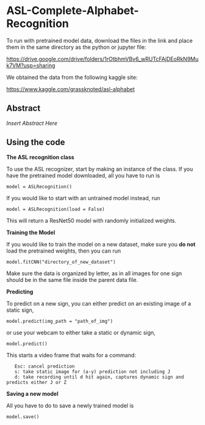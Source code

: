# ASL-Complete-Alphabet-Recognition

To run with pretrained model data, download the files in the link and place them in the same directory as the python or jupyter file: 

https://drive.google.com/drive/folders/1rOtbhmVBv6_wRUTcFAjDEoRkN9Muk7VM?usp=sharing

We obtained the data from the following kaggle site:

https://www.kaggle.com/grassknoted/asl-alphabet

## Abstract

*Insert Abstract Here*

## Using the code

**The ASL recognition class**

To use the ASL recognizer, start by making an instance of the class. If you have the pretrained model downloaded, all you have to run is

```
model = ASLRecognition()
```

If you would like to start with an untrained model instead, run

```model = ASLRecognition(load = False)```

This will return a ResNet50 model with randomly initialized weights. 


**Training the Model**

If you would like to train the model on a new dataset, make sure you **do not** load the pretrained weights, then you can run 

```model.fitCNN("directory_of_new_dataset")```

Make sure the data is organized by letter, as in all images for one sign should be in the same file inside the parent data file.

**Predicting** 

To predict on a new sign, you can either predict on an existing image of a static sign,

```
model.predict(img_path = "path_of_img")
```

or use your webcam to either take a static or dynamic sign,

```
model.predict()
```

This starts a video frame that waits for a command:
                
       Esc: cancel prediction
       s: take static image for (a-y) prediction not including J
       d: take recording until d hit again, captures dynamic sign and predicts either J or Z

**Saving a new model**

All you have to do to save a newly trained model is

```
model.save()
```
